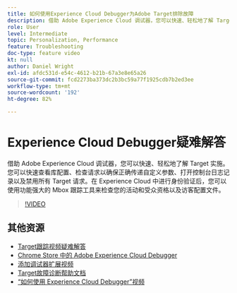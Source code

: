 ```yaml
---
title: 如何使用Experience Cloud Debugger为Adobe Target排除故障
description: 借助 Adobe Experience Cloud 调试器，您可以快速、轻松地了解 Target 实施。您可以快速查看库配置、检查请求以确保正确传递自定义参数、打开控制台日志记录以及禁用所有 Target 请求。在 Experience Cloud 中进行身份验证后，您可以使用功能强大的 Mbox 跟踪工具来检查您的活动和受众资格以及访客配置文件。
role: User
level: Intermediate
topic: Personalization, Performance
feature: Troubleshooting
doc-type: feature video
kt: null
author: Daniel Wright
exl-id: afdc531d-e54c-4612-b21b-67a3e8e65a26
source-git-commit: fcd2273ba373dc2b3bc59a77f1925cdb7b2ed3ee
workflow-type: tm+mt
source-wordcount: '192'
ht-degree: 82%

---
```


# Experience Cloud Debugger疑难解答

借助 Adobe Experience Cloud 调试器，您可以快速、轻松地了解 Target 实施。您可以快速查看库配置、检查请求以确保正确传递自定义参数、打开控制台日志记录以及禁用所有 Target 请求。在 Experience Cloud 中进行身份验证后，您可以使用功能强大的 Mbox 跟踪工具来检查您的活动和受众资格以及访客配置文件。

>[!VIDEO](https://video.tv.adobe.com/v/23115/?quality=12)

## 其他资源

* [Target跟踪视频疑难解答](troubleshoot-with-target-traces.md)
* [Chrome Store 中的 Adobe Experience Cloud Debugger](https://chrome.google.com/webstore/detail/adobe-experience-cloud-de/ocdmogmohccmeicdhlhhgepeaijenapj)
* [添加调试器扩展视频](https://experienceleague.adobe.com/docs/debugger-learn/tutorials/experience-cloud-debugger/add-the-extension.html?lang=en)
* [Target故障诊断帮助文档](https://experienceleague.adobe.com/docs/target/using/troubleshoot/troubleshooting-target.html?lang=en)
* [“如何使用 Experience Cloud Debugger”视频](https://experienceleague.adobe.com/docs/debugger-learn/tutorials/experience-cloud-debugger/use-the-experience-cloud-debugger.html?lang=en)

